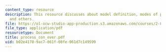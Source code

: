 ```yaml
---
content_type: resource
description: This resource discusses about model definition, modes of process control
  and others.
file: https://ol-ocw-studio-app-production.s3.amazonaws.com/courses/2-830j-control-of-manufacturing-processes-sma-6303-spring-2008/b02e41709ac7061f08fe061d7c149599_process_con_over.pdf
file_type: application/pdf
resourcetype: Document
title: process_con_over.pdf
uid: b02e4170-9ac7-061f-08fe-061d7c149599
---
```

